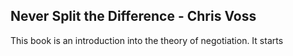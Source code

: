 Never Split the Difference - Chris Voss
---------------------------------------

This book is an introduction into the theory of negotiation. It starts
